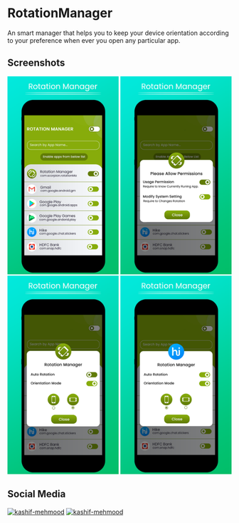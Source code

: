 # RotationManager

An smart manager that helps you to keep your device orientation according to your preference when ever you open any particular app.

## Screenshots
<img src="sc1.png" width="250">&nbsp;<img src="sc2.png" width="250">
<img src="sc3.png" width="250">&nbsp;<img src="sc4.png" width="250">

## Social Media

<p align="left">
<a href="https://www.linkedin.com/in/harshsuvagiya" target="blank"><img align="center" src="https://raw.githubusercontent.com/rahuldkjain/github-profile-readme-generator/master/src/images/icons/Social/linked-in-alt.svg" alt="kashif-mehmood" height="30" width="40" /></a>
<a href="https://stackoverflow.com/users/10838454/harsh-suvagiya" target="blank"><img align="center" src="https://raw.githubusercontent.com/rahuldkjain/github-profile-readme-generator/master/src/images/icons/Social/stack-overflow.svg" alt="kashif-mehmood" height="30" width="40" /></a>
